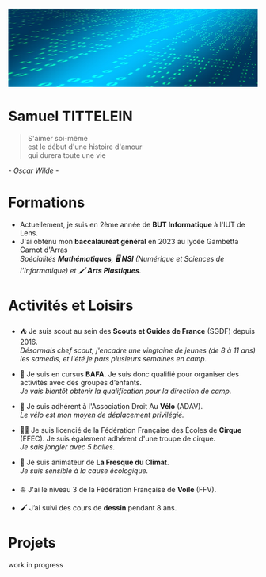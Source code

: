 ![image](bannieregit.jpg)

# Samuel TITTELEIN

> S'aimer soi-même  
> est le début d'une histoire d'amour  
> qui durera toute une vie

*- Oscar Wilde -*

# Formations

- Actuellement, je suis en 2ème année de **BUT Informatique** à l'IUT de Lens.
- J'ai obtenu mon **baccalauréat général** en 2023 au lycée Gambetta Carnot d'Arras  
*Spécialités **Mathématiques**, 🖥️ **NSI** (Numérique et Sciences de l'Informatique) et 🖌️ **Arts Plastiques**.*

# Activités et Loisirs

- ⛺ Je suis scout au sein des **Scouts et Guides de France** (SGDF) depuis 2016.  
*Désormais chef scout, j'encadre une vingtaine de jeunes (de 8 à 11 ans) les samedis, et l'été je pars plusieurs semaines en camp.*

- 👔 Je suis en cursus **BAFA**. Je suis donc qualifié pour organiser des activités avec des groupes d’enfants.  
*Je vais bientôt obtenir la qualification pour la direction de camp.*

- 🚴 Je suis adhérent à l'Association Droit Au **Vélo** (ADAV).  
*Le vélo est mon moyen de déplacement privilégié.*

- 🤹‍♂️ Je suis licencié de la Fédération Française des Écoles de **Cirque** (FFEC). Je suis également adhérent d'une troupe de cirque.  
*Je sais jongler avec 5 balles.*

- 🌱 Je suis animateur de **La Fresque du Climat**.  
*Je suis sensible à la cause écologique.*

- ⛵ J'ai le niveau 3 de la Fédération Française de **Voile** (FFV).

- 🖌️ J’ai suivi des cours de **dessin** pendant 8 ans.

# Projets
work in progress

